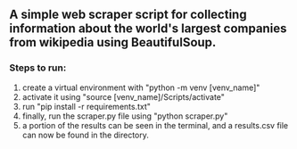 ## A simple web scraper script for collecting information about the world's largest companies from wikipedia using BeautifulSoup.

### Steps to run:
1) create a virtual environment with "python -m venv [venv_name]"
2) activate it using "source [venv_name]/Scripts/activate"
3) run "pip install -r requirements.txt"
4) finally, run the scraper.py file using "python scraper.py"
5) a portion of the results can be seen in the terminal, and a results.csv file can now be found in the directory.
